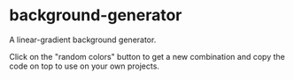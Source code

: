 # background-generator
A linear-gradient background generator.

Click on the "random colors" button to get a new combination and copy the code on top to use on your own projects.
